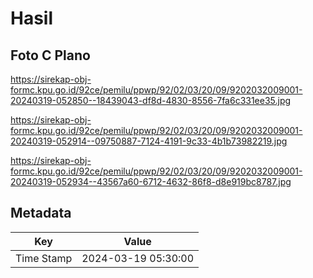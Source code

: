 # Hasil

## Foto C Plano

https://sirekap-obj-formc.kpu.go.id/92ce/pemilu/ppwp/92/02/03/20/09/9202032009001-20240319-052850--18439043-df8d-4830-8556-7fa6c331ee35.jpg

https://sirekap-obj-formc.kpu.go.id/92ce/pemilu/ppwp/92/02/03/20/09/9202032009001-20240319-052914--09750887-7124-4191-9c33-4b1b73982219.jpg

https://sirekap-obj-formc.kpu.go.id/92ce/pemilu/ppwp/92/02/03/20/09/9202032009001-20240319-052934--43567a60-6712-4632-86f8-d8e919bc8787.jpg


## Metadata

| Key        | Value               |
| ---------- | ------------------- |
| Time Stamp | 2024-03-19 05:30:00 |



